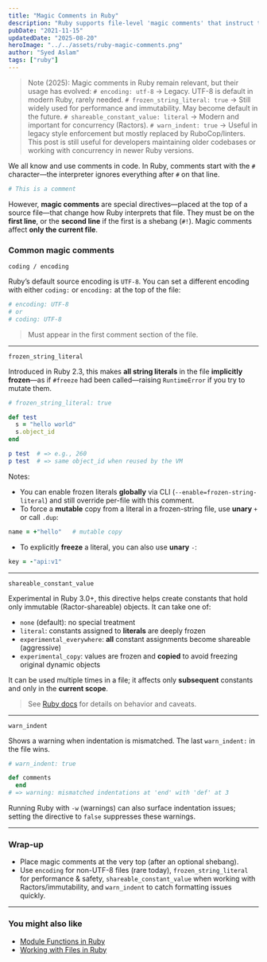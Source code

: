 ```yaml
---
title: "Magic Comments in Ruby"
description: "Ruby supports file-level 'magic comments' that instruct the interpreter—most famously for source encoding, but also for freezing strings, shareable constants, and indentation warnings."
pubDate: "2021-11-15"
updatedDate: "2025-08-20"
heroImage: "../../assets/ruby-magic-comments.png"
author: "Syed Aslam"
tags: ["ruby"]
---
```


> Note (2025):
> Magic comments in Ruby remain relevant, but their usage has evolved:
> `# encoding: utf-8` → Legacy. UTF-8 is default in modern Ruby, rarely needed.
> `# frozen_string_literal: true` → Still widely used for performance and immutability. May become default in the future.
> `# shareable_constant_value: literal` → Modern and important for concurrency (Ractors).
> `# warn_indent: true` → Useful in legacy style enforcement but mostly replaced by RuboCop/linters.
> This post is still useful for developers maintaining older codebases or working with concurrency in newer Ruby versions.

We all know and use comments in code. In Ruby, comments start with the `#` character—the interpreter ignores everything after `#` on that line.

```ruby
# This is a comment
```

However, **magic comments** are special directives—placed at the top of a source file—that change how Ruby interprets that file. They must be on the **first line**, or the **second line** if the first is a shebang (`#!`). Magic comments affect **only the current file**.

### Common magic comments

`coding / encoding`

Ruby’s default source encoding is `UTF-8`. You can set a different encoding with either `coding:` or `encoding:` at the top of the file:

```ruby
# encoding: UTF-8
# or
# coding: UTF-8
```

> Must appear in the first comment section of the file.

---

`frozen_string_literal`

Introduced in Ruby 2.3, this makes **all string literals** in the file **implicitly frozen**—as if `#freeze` had been called—raising `RuntimeError` if you try to mutate them.

```ruby
# frozen_string_literal: true

def test
  s = "hello world"
  s.object_id
end

p test  # => e.g., 260
p test  # => same object_id when reused by the VM
```

Notes:

- You can enable frozen literals **globally** via CLI (`--enable=frozen-string-literal`) and still override per-file with this comment.
- To force a **mutable** copy from a literal in a frozen-string file, use **unary** `+` or call `.dup`:

```ruby
name = +"hello"   # mutable copy
```

- To explicitly **freeze** a literal, you can also use **unary** `-`:

```ruby
key = -"api:v1"
```

---

`shareable_constant_value`

Experimental in Ruby 3.0+, this directive helps create constants that hold only immutable (Ractor-shareable) objects. It can take one of:

- `none` (default): no special treatment
- `literal`: constants assigned to **literals** are deeply frozen
- `experimental_everywhere`: **all** constant assignments become shareable (aggressive)
- `experimental_copy`: values are frozen and **copied** to avoid freezing original dynamic objects

It can be used multiple times in a file; it affects only **subsequent** constants and only in the **current scope**.

> See [Ruby docs](https://ruby-doc.org/core-3.0.2/doc/syntax/comments_rdoc.html#label-shareable_constant_value+Directive) for details on behavior and caveats.

---

`warn_indent`

Shows a warning when indentation is mismatched. The last `warn_indent:` in the file wins.

```ruby
# warn_indent: true

def comments
  end
# => warning: mismatched indentations at 'end' with 'def' at 3
```

Running Ruby with `-w` (warnings) can also surface indentation issues; setting the directive to `false` suppresses these warnings.

---

### Wrap-up

- Place magic comments at the very top (after an optional shebang).
- Use `encoding` for non-UTF-8 files (rare today), `frozen_string_literal` for performance & safety, `shareable_constant_value` when working with Ractors/immutability, and `warn_indent` to catch formatting issues quickly.

---

### You might also like

- [Module Functions in Ruby](/blog/module-functions-in-ruby-module_function-vs-extend-self)
- [Working with Files in Ruby](/blog/working-with-files-in-ruby)
